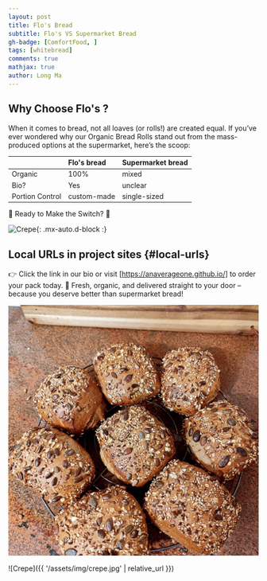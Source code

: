 ```yaml
---
layout: post
title: Flo's Bread
subtitle: Flo's VS Supermarket Bread
gh-badge: [ComfortFood, ]
tags: [whitebread]
comments: true
mathjax: true
author: Long Ma
---
```



## Why Choose Flo's ?
When it comes to bread, not all loaves (or rolls!) are created equal. If you’ve ever wondered why our Organic Bread Rolls stand out from the mass-produced options at the supermarket, here’s the scoop:

| | Flo's bread | Supermarket bread|
| :------ |:--- | :--- |
| Organic | 100% | mixed |
| Bio? | Yes | unclear |
| Portion Control | custom-made | single-sized |



🛒 Ready to Make the Switch? 🛒



![Crepe](https://anaverageone.github.io/assets/img/whitebread.jpg){: .mx-auto.d-block :}



## Local URLs in project sites {#local-urls}

👉 Click the link in our bio or visit [https://anaverageone.github.io/] to order your pack today.
🚚 Fresh, organic, and delivered straight to your door – because you deserve better than supermarket bread!

![Crepe](/assets/img/breadrolls.jpg)


![Crepe]({{ '/assets/img/crepe.jpg' | relative_url }})
